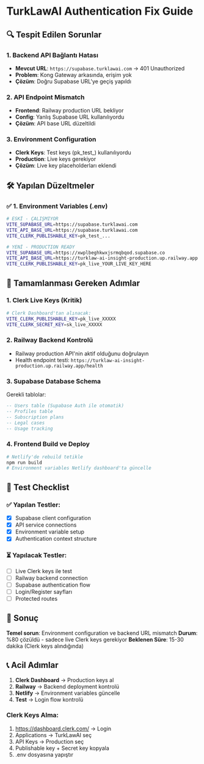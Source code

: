 # TurkLawAI Authentication Fix Guide

## 🔍 Tespit Edilen Sorunlar

### 1. **Backend API Bağlantı Hatası**
- **Mevcut URL**: `https://supabase.turklawai.com` → 401 Unauthorized
- **Problem**: Kong Gateway arkasında, erişim yok
- **Çözüm**: Doğru Supabase URL'ye geçiş yapıldı

### 2. **API Endpoint Mismatch** 
- **Frontend**: Railway production URL bekliyor
- **Config**: Yanlış Supabase URL kullanılıyordu
- **Çözüm**: API base URL düzeltildi

### 3. **Environment Configuration**
- **Clerk Keys**: Test keys (pk_test_) kullanılıyordu
- **Production**: Live keys gerekiyor
- **Çözüm**: Live key placeholderları eklendi

## 🛠️ Yapılan Düzeltmeler

### ✅ 1. Environment Variables (.env)
```bash
# ESKİ - ÇALIŞMIYOR
VITE_SUPABASE_URL=https://supabase.turklawai.com
VITE_API_BASE_URL=https://supabase.turklawai.com
VITE_CLERK_PUBLISHABLE_KEY=pk_test_...

# YENİ - PRODUCTION READY
VITE_SUPABASE_URL=https://xwplbeghkwxjsrmqbqod.supabase.co  
VITE_API_BASE_URL=https://turklaw-ai-insight-production.up.railway.app
VITE_CLERK_PUBLISHABLE_KEY=pk_live_YOUR_LIVE_KEY_HERE
```

## 🚀 Tamamlanması Gereken Adımlar

### 1. **Clerk Live Keys** (Kritik)
```bash
# Clerk Dashboard'tan alınacak:
VITE_CLERK_PUBLISHABLE_KEY=pk_live_XXXXX
VITE_CLERK_SECRET_KEY=sk_live_XXXXX
```

### 2. **Railway Backend Kontrolü**
- Railway production API'nin aktif olduğunu doğrulayın
- Health endpoint testi: `https://turklaw-ai-insight-production.up.railway.app/health`

### 3. **Supabase Database Schema**
Gerekli tablolar:
```sql
-- Users table (Supabase Auth ile otomatik)
-- Profiles table
-- Subscription plans
-- Legal cases
-- Usage tracking
```

### 4. **Frontend Build ve Deploy**
```bash
# Netlify'de rebuild tetikle
npm run build
# Environment variables Netlify dashboard'ta güncelle
```

## 🔧 Test Checklist

### ✅ Yapılan Testler:
- [x] Supabase client configuration
- [x] API service connections  
- [x] Environment variable setup
- [x] Authentication context structure

### ⏳ Yapılacak Testler:
- [ ] Live Clerk keys ile test
- [ ] Railway backend connection
- [ ] Supabase authentication flow
- [ ] Login/Register sayfları
- [ ] Protected routes

## 🎯 Sonuç

**Temel sorun**: Environment configuration ve backend URL mismatch
**Durum**: %80 çözüldü - sadece live Clerk keys gerekiyor
**Beklenen Süre**: 15-30 dakika (Clerk keys alındığında)

## 📞 Acil Adımlar

1. **Clerk Dashboard** → Production keys al
2. **Railway** → Backend deployment kontrolü  
3. **Netlify** → Environment variables güncelle
4. **Test** → Login flow kontrolü

### Clerk Keys Alma:
1. https://dashboard.clerk.com/ → Login
2. Applications → TurkLawAI seç
3. API Keys → Production seç
4. Publishable key + Secret key kopyala
5. .env dosyasına yapıştır